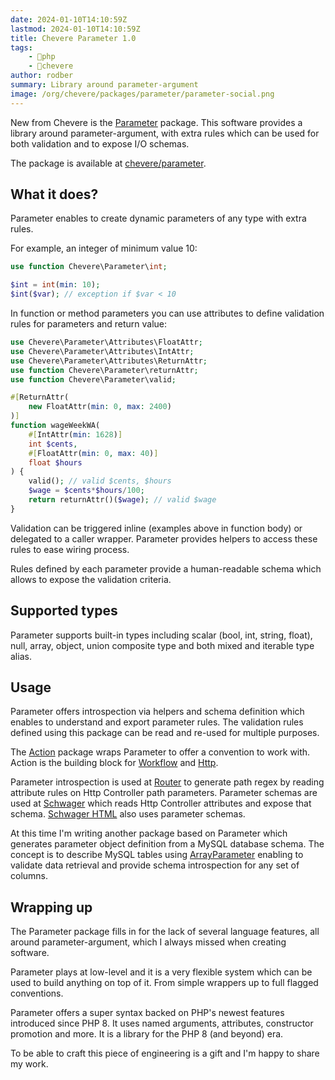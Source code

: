 ```yaml
---
date: 2024-01-10T14:10:59Z
lastmod: 2024-01-10T14:10:59Z
title: Chevere Parameter 1.0
tags:
    - 🐘php
    - 🥑chevere
author: rodber
summary: Library around parameter-argument
image: /org/chevere/packages/parameter/parameter-social.png
---
```


New from Chevere is the [Parameter](https://chevere.org/packages/parameter) package. This software provides a library around parameter-argument, with extra rules which can be used for both validation and to expose I/O schemas.

The package is available at [chevere/parameter](https://github.com/chevere/parameter).

## What it does?

Parameter enables to create dynamic parameters of any type with extra rules.

For example, an integer of minimum value 10:

```php
use function Chevere\Parameter\int;

$int = int(min: 10);
$int($var); // exception if $var < 10
```

In function or method parameters you can use attributes to define validation rules for parameters and return value:

```php
use Chevere\Parameter\Attributes\FloatAttr;
use Chevere\Parameter\Attributes\IntAttr;
use Chevere\Parameter\Attributes\ReturnAttr;
use function Chevere\Parameter\returnAttr;
use function Chevere\Parameter\valid;

#[ReturnAttr(
    new FloatAttr(min: 0, max: 2400)
)]
function wageWeekWA(
    #[IntAttr(min: 1628)]
    int $cents,
    #[FloatAttr(min: 0, max: 40)]
    float $hours
) {
    valid(); // valid $cents, $hours
    $wage = $cents*$hours/100;
    return returnAttr()($wage); // valid $wage
}
```

Validation can be triggered inline (examples above in function body) or delegated to a caller wrapper. Parameter provides helpers to access these rules to ease wiring process.

Rules defined by each parameter provide a human-readable schema which allows to expose the validation criteria.

## Supported types

Parameter supports built-in types including scalar (bool, int, string, float), null, array, object, union composite type and both mixed and iterable type alias.

## Usage

Parameter offers introspection via helpers and schema definition which enables to understand and export parameter rules. The validation rules defined using this package can be read and re-used for multiple purposes.

The [Action](https://chevere.org/packages/action) package wraps Parameter to offer a convention to work with. Action is the building block for [Workflow](https://chevere.org/packages/workflow) and [Http](https://chevere.org/packages/http).

Parameter introspection is used at [Router](https://chevere.org/packages/router) to generate path regex by reading attribute rules on Http Controller path parameters. Parameter schemas are used at [Schwager](https://chevere.org/packages/schwager) which reads Http Controller attributes and expose that schema. [Schwager HTML](https://github.com/chevere/schwager-html) also uses parameter schemas.

At this time I'm writing another package based on Parameter which generates parameter object definition from a MySQL database schema. The concept is to describe MySQL tables using [ArrayParameter](https://chevere.org/packages/parameter#array) enabling to validate data retrieval and provide schema introspection for any set of columns.

## Wrapping up

The Parameter package fills in for the lack of several language features, all around parameter-argument, which I always missed when creating software.

Parameter plays at low-level and it is a very flexible system which can be used to build anything on top of it. From simple wrappers up to full flagged conventions.

Parameter offers a super syntax backed on PHP's newest features introduced since PHP 8. It uses named arguments, attributes, constructor promotion and more. It is a library for the PHP 8 (and beyond) era.

To be able to craft this piece of engineering is a gift and I'm happy to share my work.
